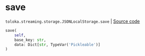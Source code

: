 # save
`toloka.streaming.storage.JSONLocalStorage.save` | [Source code](https://github.com/Toloka/toloka-kit/blob/v1.2.1/src/streaming/storage.py#L98)

```python
save(
    self,
    base_key: str,
    data: Dict[str, TypeVar('Pickleable')]
)
```

